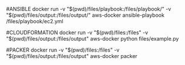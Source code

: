 
#ANSIBLE
docker run -v "$(pwd)/files/playbook:/files/playbook/" -v "$(pwd)/files/output:/files/output/"  aws-docker ansible-playbook /files/playbook/ec2.yml

#CLOUDFORMATION
docker run -v "$(pwd)/files:/files" -v "$(pwd)/files/output:/files/output"  aws-docker python files/example.py

#PACKER
docker run -v "$(pwd)/files:/files" -v "$(pwd)/files/output:/files/output"  aws-docker packer
